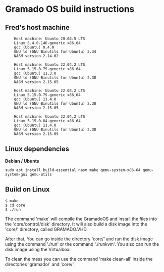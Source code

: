 # Gramado OS build instructions

## Fred's host machine

```
    Host machine: Ubuntu 20.04.5 LTS
    Linux 5.4.0-146-generic x86_64
    gcc (Ubuntu) 9.4.0 
    GNU ld (GNU Binutils for Ubuntu) 2.34
    NASM version 2.14.02
```
```
    Host machine: Ubuntu 22.04.2 LTS
    Linux 5.15.0-75-generic x86_64
    gcc (Ubuntu) 11.3.0 
    GNU ld (GNU Binutils for Ubuntu) 2.38
    NASM version 2.15.05
```
```
    Host machine: Ubuntu 22.04.2 LTS
    Linux 5.15.0-79-generic x86_64
    gcc (Ubuntu) 11.4.0 
    GNU ld (GNU Binutils for Ubuntu) 2.38
    NASM version 2.15.05
```
```
    Host machine: Ubuntu 22.04.2 LTS
    Linux 5.15.0-84-generic x86_64
    gcc (Ubuntu) 11.4.0 
    GNU ld (GNU Binutils for Ubuntu) 2.38
    NASM version 2.15.05
```


## Linux dependencies

**Debian / Ubuntu**
```console
sudo apt install build-essential nasm make qemu-system-x86-64 qemu-system-gui qemu-utils 
```

## Build on Linux

```console
$ make
$ cd core
$ ./run
```

The command 'make' will compile the GramadoOS and install the files 
into the 'core/control/disk' directory. It will also build 
a disk image into the 'core/' directory, called GRAMADO.VHD.

After that, You can go inside the directory 'core/' and 
run the disk image using the command './run' or the command './runkvm'. 
You also can run the disk image using the Virtualbox.

To clean the mess you can use the command 'make clean-all' inside
the directories 'gramado/' and 'core/'. 




